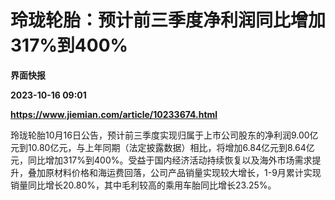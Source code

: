 # 玲珑轮胎：预计前三季度净利润同比增加317%到400%
**界面快报**

**2023-10-16 09:01**

**https://www.jiemian.com/article/10233674.html**

玲珑轮胎10月16日公告，预计前三季度实现归属于上市公司股东的净利润9.00亿元到10.80亿元，与上年同期（法定披露数据）相比，将增加6.84亿元到8.64亿元，同比增加317%到400%。受益于国内经济活动持续恢复以及海外市场需求提升，叠加原材料价格和海运费回落，公司产品销量实现较大增长，1-9月累计实现销量同比增长20.80%，其中毛利较高的乘用车胎同比增长23.25%。